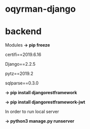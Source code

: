 # oqyrman-django
<h1>backend</h1>

Modules
**-> pip freeze**

certifi==2019.6.16

Django==2.2.5

pytz==2019.2

sqlparse==0.3.0


**-> pip install djangorestframework**

**-> pip install djangorestframework-jwt**


In order to run local server

**-> python3 manage.py runserver**
